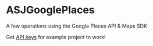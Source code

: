 # ASJGooglePlaces
A few operations using the Google Places API &amp; Maps SDK

Get [API keys](https://code.google.com/apis/console) for example project to work!
